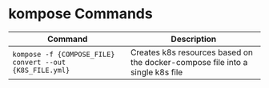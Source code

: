 # kompose Commands

| Command                                                  | Description                                                                   |
| -------------------------------------------------------- | ----------------------------------------------------------------------------- |
| `kompose -f {COMPOSE_FILE} convert --out {K8S_FILE.yml}` | Creates k8s resources based on the docker-compose file into a single k8s file |
